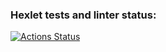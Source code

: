 ### Hexlet tests and linter status:
[![Actions Status](https://github.com/mtalipowa/python-project-49/actions/workflows/hexlet-check.yml/badge.svg)](https://github.com/mtalipowa/python-project-49/actions)